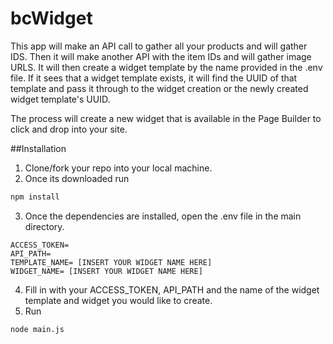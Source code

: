 # bcWidget

This app will make an API call to gather all your products and will gather IDS. Then it will make another API with the item IDs and will gather image URLS. It will then create a widget template by the name provided in the .env file. If it sees that a widget template exists, it will find the UUID of that template and pass it through to the widget creation or the newly created widget template's UUID.

The process will create a new widget that is available in the Page Builder to click and drop into your site.

##Installation

1. Clone/fork your repo into your local machine.
2. Once its downloaded run

```bash
npm install
```

3. Once the dependencies are installed, open the .env file in the main directory.

```text
ACCESS_TOKEN=
API_PATH=
TEMPLATE_NAME= [INSERT YOUR WIDGET NAME HERE]
WIDGET_NAME= [INSERT YOUR WIDGET NAME HERE]
```

4. Fill in with your ACCESS_TOKEN, API_PATH and the name of the widget template and widget you would like to create.
5. Run

```bash
node main.js
```
